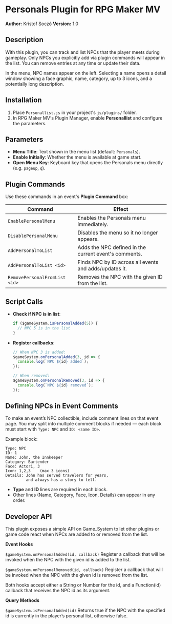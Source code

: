 # Personals Plugin for RPG Maker MV

**Author:** Kristof Soczó
**Version:** 1.0

## Description

With this plugin, you can track and list NPCs that the player meets during gameplay. Only NPCs you explicitly add via plugin commands will appear in the list. You can remove entries at any time or update their data.

In the menu, NPC names appear on the left. Selecting a name opens a detail window showing a face graphic, name, category, up to 3 icons, and a potentially long description.

## Installation

1. Place `Personallist.js` in your project's `js/plugins/` folder.
2. In RPG Maker MV's Plugin Manager, enable **Personallist** and configure the parameters.

## Parameters

* **Menu Title**: Text shown in the menu list (default: `Personals`).
* **Enable Initially**: Whether the menu is available at game start.
* **Open Menu Key**: Keyboard key that opens the Personals menu directly (e.g. `pageup`, `q`).

## Plugin Commands

Use these commands in an event's **Plugin Command** box:

| Command                       | Effect                                                 |
| ----------------------------- | ------------------------------------------------------ |
| `EnablePersonalMenu`          | Enables the Personals menu immediately.                |
| `DisablePersonalMenu`         | Disables the menu so it no longer appears.             |
| `AddPersonalToList`           | Adds the NPC defined in the current event's comments.  |
| `AddPersonalToList <id>`      | Finds NPC by ID across all events and adds/updates it. |
| `RemovePersonalFromList <id>` | Removes the NPC with the given ID from the list.       |

## Script Calls

* **Check if NPC is in list**:

  ```js
  if ($gameSystem.isPersonalAdded(5)) {  
    // NPC 5 is in the list  
  }  
  ```

* **Register callbacks**:

  ```js
  // When NPC 3 is added:  
  $gameSystem.onPersonalAdded(3, id => {  
    console.log(`NPC ${id} added`);  
  });  

  // When removed:  
  $gameSystem.onPersonalRemoved(3, id => {  
    console.log(`NPC ${id} removed`);  
  });  
  ```

## Defining NPCs in Event Comments

To make an event’s NPC collectible, include comment lines on that event page. You may split into multiple comment blocks if needed — each block must start with `Type: NPC` and `ID: <same ID>`.

Example block:

```
Type: NPC
ID: 1
Name: John, the Innkeeper
Category: Bartender
Face: Actor1, 3
Icon: 1,2,3    (max 3 icons)
Details: John has served travelers for years,
         and always has a story to tell.
```

* **Type** and **ID** lines are required in each block.
* Other lines (Name, Category, Face, Icon, Details) can appear in any order.

## Developer API

This plugin exposes a simple API on Game_System to let other plugins or game code react when NPCs are added to or removed from the list.

**Event Hooks**

`$gameSystem.onPersonalAdded(id, callback)` Register a callback that will be invoked when the NPC with the given id is added to the list.

`$gameSystem.onPersonalRemoved(id, callback)` Register a callback that will be invoked when the NPC with the given id is removed from the list.

Both hooks accept either a String or Number for the id, and a Function(id) callback that receives the NPC id as its argument.

**Query Methods**

`$gameSystem.isPersonalAdded(id)` Returns true if the NPC with the specified id is currently in the player’s personal list, otherwise false.


